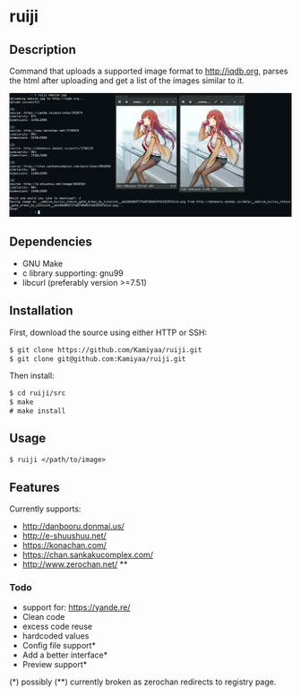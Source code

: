 # ruiji

## Description
Command that uploads a supported image format to http://iqdb.org,
parses the html after uploading and get a list of the images similar to it.

![Alt text](ruiji_screenshot.png?raw=true "ruiji")

## Dependencies
 - GNU Make
 - c library supporting: gnu99
 - libcurl (preferably version >=7.51)

## Installation
First, download the source using either HTTP or SSH: 
```
$ git clone https://github.com/Kamiyaa/ruiji.git
$ git clone git@github.com:Kamiyaa/ruiji.git
```
Then install:
```
$ cd ruiji/src
$ make
# make install
```

## Usage
```
$ ruiji </path/to/image>
```

## Features
Currently supports:
 - http://danbooru.donmai.us/
 - http://e-shuushuu.net/
 - https://konachan.com/
 - https://chan.sankakucomplex.com/
 - http://www.zerochan.net/ **

### Todo
 - support for: https://yande.re/
 - Clean code
  - excess code reuse
  - hardcoded values
 - Config file support*
 - Add a better interface*
 - Preview support*

(*) possibly
(**) currently broken as zerochan redirects to registry page.
